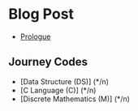 # Blog Post
* [Prologue](*/n)
## Journey Codes
* [Data Structure (DS)] (*/n)
* [C Language (C)] (*/n)
* [Discrete Mathematics (M)] (*/n)
